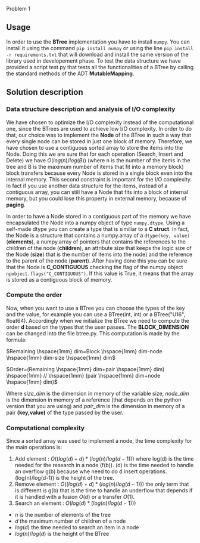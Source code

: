 Problem 1

## Usage

In order to use the __BTree__ implementation you have to install `numpy`. You can install it using the command `pip install numpy` or using the line `pip install -r requirements.txt` that will download and install the same version of the library used in developement phase.
To test the data structure we have provided a script test.py that tests all the functionalities of a BTree by calling the standard methods of the ADT __MutableMapping__.

## Solution description

### Data structure description and analysis of I/O complexity 

We have chosen to optimize the I/O complexity instead of the computational one, since the BTrees are used to achieve low I/O complexity. In order to do that, our choice was to implement the __Node__ of the BTree in such a way that every single node can be stored in just one block of memory.
Therefore, we have chosen to use a contiguous sorted array to store the items into the Node. Doing this we are sure that for each operation (Search, Insert and Delete) we have $O(log(n)/log(B))$ (where n is the number of the items in the tree and B is the maximum number of items that fit into a memory block) block transfers because every Node is stored in a single block even into the internal memory.
This second constraint is important for the I/O complexity. In fact if you use another data structure for the items, instead of a contiguous array, you can still have a Node that fits into a block of internal memory, but you could lose this property in external memory, because of __paging__.

In order to have a Node stored in a contiguous part of the memory we have encapsulated the Node into a numpy object of type `numpy.dtype`. Using a self-made dtype you can create a type that is similiar to a __C struct__. In fact, the Node is a structure that contains a numpy.array of a `dtype(key, value)` (__elements__), a numpy.array of pointers that contains the references to the children of the node (__children__), an attribute size that keeps the logic size of the Node (__size__) that is the number of items into the node) and the reference to the parent of the node (__parent__).
After having done this you can be sure that the Node is __C_CONTIGUOUS__ checking the flag of the numpy object `npobject.flags("C_CONTIGUOUS")`. If this value is True, it means that the array is stored as a contiguous block of memory.

### Compute the order

Now, when you want to use a BTree you can choose the types of the key and the value, for example you can use a BTree(int, int) or a BTree("U16", float64). Accordingly when we initialize the BTree we need to compute the order __d__ based on the types that the user passes.
The __BLOCK_DIMENSION__ can be changed into the file btree.py.
This computation is made by the formula: 

$Remaining \hspace{1mm} dim=Block \hspace{1mm} dim-node \hspace{1mm} dim-size \hspace{1mm} dim$

$Order=(Remaining \hspace{1mm} dim+pair \hspace{1mm} dim) \hspace{1mm} // \hspace{1mm} (pair \hspace{1mm} dim+node \hspace{1mm} dim)$

Where _size_dim_ is the dimension in memory of the variable size, _node_dim_ is the dimension in memory of a reference (that depends on the python version that you are using) and _pair_dim_ is the dimension in memory of a pair __(key,value)__ of the type passed by the user.

### Computational complexity

Since a sorted array was used to implement a node, the time complexity for the main operations is:

1. Add element : $O((log(d)+d)*(log(n)/log(d-1)))$
   where log(d) is the time needed for the research in a node (f(b)).
   (d) is the time needed to handle an overflow g(b) because whe need to do d insert operations.
   (log(n)/log(d-1)) is the height of the tree.
2. Remove element : $O((log(d)+d)*(log(n)/log(d-1)))$
   the only term that is different is g(b) that is the time to
   handle an underflow that depends if it is handled with a fusion
   $O(d)$ or a transfer $O(1)$.
3. Search an element : $O(log(d)*(log(n)/log(d-1)))$
- $n$ is the number of elements of the tree
- $d$ the maximum number of children of a node
- $log(d)$ the time needed to search an item in a node
- $log(n)/log(d)$ is the height of the BTree
